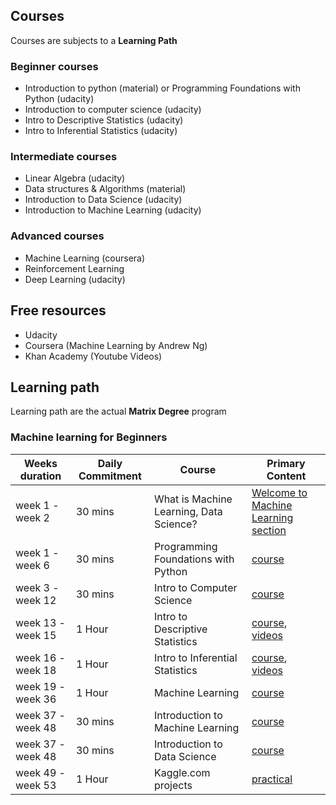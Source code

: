 ## Courses
Courses are subjects to a <b>Learning Path</b>

### Beginner courses
- Introduction to python (material) or Programming Foundations with Python (udacity)
- Introduction to computer science (udacity)
- Intro to Descriptive Statistics (udacity)
- Intro to Inferential Statistics (udacity)

### Intermediate courses
- Linear Algebra (udacity)
- Data structures & Algorithms (material)
- Introduction to Data Science (udacity)
- Introduction to Machine Learning (udacity)

### Advanced courses
- Machine Learning (coursera)
- Reinforcement Learning
- Deep Learning (udacity)

## Free resources
- Udacity
- Coursera (Machine Learning by Andrew Ng)
- Khan Academy (Youtube Videos)

## Learning path
Learning path are the actual <b>Matrix Degree</b> program

### Machine learning for Beginners

| Weeks duration | Daily Commitment | Course | Primary Content |
| ------------ | ---------------- | ----- | -------------- |
| week 1 - week 2 | 30 mins | What is Machine Learning, Data Science? | [Welcome to Machine Learning section](https://www.udacity.com/course/intro-to-machine-learning--ud120) |
| week 1 - week 6 | 30 mins | Programming Foundations with Python | [course](https://www.udacity.com/course/programming-foundations-with-python--ud036) |
| week 3 - week 12 | 30 mins | Intro to Computer Science | [course](https://www.udacity.com/course/intro-to-computer-science--cs101) |
| week 13 - week 15 | 1 Hour | Intro to Descriptive Statistics | [course](https://www.udacity.com/course/intro-to-descriptive-statistics--ud827), [videos](https://www.youtube.com/watch?v=h8EYEJ32oQ8&list=PLU5aQXLWR3_yYS0ZYRA-5g5YSSYLNZ6Mc) |
| week 16 - week 18 | 1 Hour | Intro to Inferential Statistics | [course](https://www.udacity.com/course/intro-to-inferential-statistics--ud201), [videos](https://www.youtube.com/watch?v=hgtMWR3TFnY&list=PLU5aQXLWR3_za0hcdZH2b28MkIXSyHOE2) |
| week 19 - week 36 | 1 Hour | Machine Learning | [course](https://www.coursera.org/learn/machine-learning) |
| week 37 - week 48 | 30 mins | Introduction to Machine Learning | [course](https://www.udacity.com/course/intro-to-machine-learning--ud120) |
| week 37 - week 48 | 30 mins | Introduction to Data Science | [course](https://www.udacity.com/course/intro-to-data-science--ud359) |
| week 49 - week 53 | 1 Hour | Kaggle.com projects | [practical](kaggle.com) |

